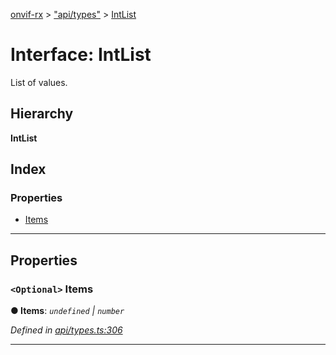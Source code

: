 [onvif-rx](../README.md) > ["api/types"](../modules/_api_types_.md) > [IntList](../interfaces/_api_types_.intlist.md)

# Interface: IntList

List of values.

## Hierarchy

**IntList**

## Index

### Properties

* [Items](_api_types_.intlist.md#items)

---

## Properties

<a id="items"></a>

### `<Optional>` Items

**● Items**: *`undefined` \| `number`*

*Defined in [api/types.ts:306](https://github.com/patrickmichalina/onvif-rx/blob/3ab1739/src/api/types.ts#L306)*

___

